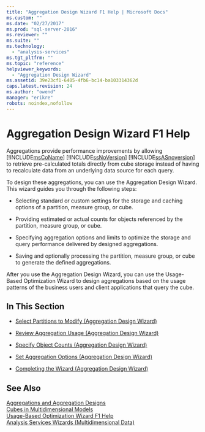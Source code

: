 ```yaml
---
title: "Aggregation Design Wizard F1 Help | Microsoft Docs"
ms.custom: ""
ms.date: "02/27/2017"
ms.prod: "sql-server-2016"
ms.reviewer: ""
ms.suite: ""
ms.technology: 
  - "analysis-services"
ms.tgt_pltfrm: ""
ms.topic: "reference"
helpviewer_keywords: 
  - "Aggregation Design Wizard"
ms.assetid: 39e23cf1-6405-4fb6-bc14-ba103314362d
caps.latest.revision: 24
ms.author: "owend"
manager: "erikre"
robots: noindex,nofollow
---
```

# Aggregation Design Wizard F1 Help
  Aggregations provide performance improvements by allowing [!INCLUDE[msCoName](../a9notintoc/includes/msconame-md.md)] [!INCLUDE[ssNoVersion](../a9notintoc/includes/ssnoversion-md.md)] [!INCLUDE[ssASnoversion](../a9notintoc/includes/ssasnoversion-md.md)] to retrieve pre-calculated totals directly from cube storage instead of having to recalculate data from an underlying data source for each query.  
  
 To design these aggregations, you can use the Aggregation Design Wizard. This wizard guides you through the following steps:  
  
-   Selecting standard or custom settings for the storage and caching options of a partition, measure group, or cube.  
  
-   Providing estimated or actual counts for objects referenced by the partition, measure group, or cube.  
  
-   Specifying aggregation options and limits to optimize the storage and query performance delivered by designed aggregations.  
  
-   Saving and optionally processing the partition, measure group, or cube to generate the defined aggregations.  
  
 After you use the Aggregation Design Wizard, you can use the Usage-Based Optimization Wizard to design aggregations based on the usage patterns of the business users and client applications that query the cube.  
  
## In This Section  
  
-   [Select Partitions to Modify &#40;Aggregation Design Wizard&#41;](../a9retired/select-partitions-to-modify-aggregation-design-wizard.md)  
  
-   [Review Aggregation Usage &#40;Aggregation Design Wizard&#41;](../a9retired/review-aggregation-usage-aggregation-design-wizard.md)  
  
-   [Specify Object Counts &#40;Aggregation Design Wizard&#41;](../a9retired/specify-object-counts-aggregation-design-wizard.md)  
  
-   [Set Aggregation Options &#40;Aggregation Design Wizard&#41;](../a9retired/set-aggregation-options-aggregation-design-wizard.md)  
  
-   [Completing the Wizard &#40;Aggregation Design Wizard&#41;](../a9retired/completing-the-wizard-aggregation-design-wizard.md)  
  
## See Also  
 [Aggregations and Aggregation Designs](../analysis-services/multidimensional-models-olap-logical-cube-objects/aggregations-and-aggregation-designs.md)   
 [Cubes in Multidimensional Models](../analysis-services/multidimensional-models/cubes-in-multidimensional-models.md)   
 [Usage-Based Optimization Wizard F1 Help](../a9retired/usage-based-optimization-wizard-f1-help.md)   
 [Analysis Services Wizards &#40;Multidimensional Data&#41;](../a9retired/analysis-services-wizards-multidimensional-data.md)  
  
  